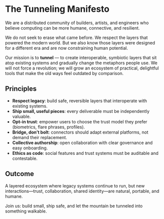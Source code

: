 # The Tunneling Manifesto

We are a distributed community of builders, artists, and engineers who believe computing can be more humane, connective, and resilient.

We do not seek to erase what came before. We respect the layers that powered the modern world. But we also know those layers were designed for a different era and are now constraining human potential.

Our mission is to **tunnel** — to create interoperable, symbiotic layers that sit atop existing systems and gradually change the metaphors people use. We will not force a revolution; we will grow an ecosystem of practical, delightful tools that make the old ways feel outdated by comparison.

## Principles
- **Respect legacy**: build safe, reversible layers that interoperate with existing systems.
- **Ship small, useful pieces**: every deliverable must be independently valuable.
- **Opt-in trust**: empower users to choose the trust model they prefer (biometrics, flare phrases, profiles).
- **Bridge, don’t bolt**: connectors should adapt external platforms, not demand their replacement.
- **Collective authorship**: open collaboration with clear governance and easy onboarding.
- **Ethics as code**: social features and trust systems must be auditable and contestable.

## Outcome
A layered ecosystem where legacy systems continue to run, but new interactions—trust, collaboration, shared identity—are natural, portable, and humane.

Join us: build small, ship safe, and let the mountain be tunneled into something walkable.
